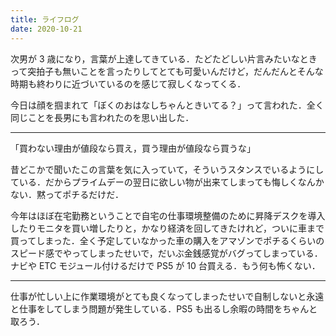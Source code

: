 ```yaml
---
title: ライフログ
date: 2020-10-21
---
```


次男が 3 歳になり，言葉が上達してきている．たどたどしい片言みたいなときって突拍子も無いことを言ったりしてとても可愛いんだけど，だんだんとそんな時期も終わりに近づいているのを感じて寂しくなってくる．

今日は顔を掴まれて「ぼくのおはなしちゃんときいてる？」って言われた．全く同じことを長男にも言われたのを思い出した．

---

「買わない理由が値段なら買え，買う理由が値段なら買うな」

昔どこかで聞いたこの言葉を気に入っていて，そういうスタンスでいるようにしている．だからプライムデーの翌日に欲しい物が出来てしまっても悔しくなんかない．黙ってポチるだけだ．

今年はほぼ在宅勤務ということで自宅の仕事環境整備のために昇降デスクを導入したりモニタを買い増したりと，かなり経済を回してきたけれど，ついに車まで買ってしまった．全く予定していなかった車の購入をアマゾンでポチるくらいのスピード感でやってしまったせいで，だいぶ金銭感覚がバグってしまっている．ナビや ETC モジュール付けるだけで PS5 が 10 台買える．もう何も怖くない．

---

仕事が忙しい上に作業環境がとても良くなってしまったせいで自制しないと永遠と仕事をしてしまう問題が発生している．PS5 も出るし余暇の時間をちゃんと取ろう．
